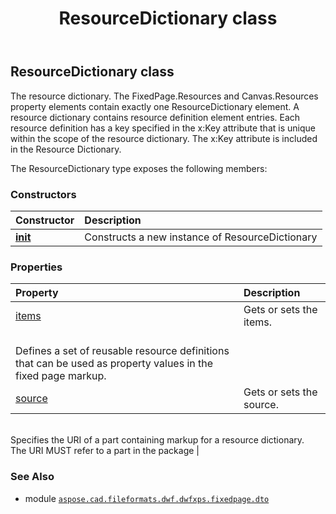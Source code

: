 ﻿---
title: ResourceDictionary class
second_title: Aspose.CAD for Python via .NET API References
description: 
type: docs
weight: 190
url: /python-net/aspose.cad.fileformats.dwf.dwfxps.fixedpage.dto/resourcedictionary/
is_root: false
---

## ResourceDictionary class

The resource dictionary.
The FixedPage.Resources and Canvas.Resources property elements contain exactly one ResourceDictionary element.
A resource dictionary contains resource definition element entries.
Each resource definition has a key specified in the x:Key attribute that is unique within the scope of the resource dictionary.
The x:Key attribute is included in the Resource Dictionary.



The ResourceDictionary type exposes the following members:

### Constructors
| Constructor | Description |
| :- | :- |
| [__init__](/cad/python-net/aspose.cad.fileformats.dwf.dwfxps.fixedpage.dto/resourcedictionary/__init__/#) | Constructs a new instance of ResourceDictionary |


### Properties
| Property | Description |
| :- | :- |
| [items](/cad/python-net/aspose.cad.fileformats.dwf.dwfxps.fixedpage.dto/resourcedictionary/items) | Gets or sets the items.<br/>Defines a set of reusable resource definitions that can be used as property values in the fixed page markup. |
| [source](/cad/python-net/aspose.cad.fileformats.dwf.dwfxps.fixedpage.dto/resourcedictionary/source) | Gets or sets the source.<br/>Specifies the URI of a part containing markup for a resource dictionary.<br/>The URI MUST refer to a part in the package |



### See Also
* module [`aspose.cad.fileformats.dwf.dwfxps.fixedpage.dto`](..)
